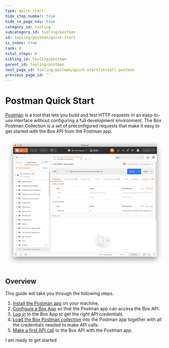 ```yaml
---
type: quick-start
hide_step_number: true
hide_in_page_nav: true
category_id: tooling
subcategory_id: tooling/postman
id: tooling/postman/quick-start
is_index: true
rank: 0
total_steps: 6
sibling_id: tooling/postman
parent_id: tooling/postman
next_page_id: tooling/postman/quick-start/install-postman
previous_page_id: ''
---
```


<!-- alex disable postman-postwoman -->

# Postman Quick Start

[Postman](https://getpostman.com) is a tool that lets you build and test HTTP
requests in an easy-to-use
interface without configuring a full development environment. The Box Postman
Collection is a set of preconfigured requests that make it easy to get started
with the Box API from the Postman app.

<ImageFrame center>

![An example of the Postman app](./postman-example.png)

</ImageFrame>

## Overview

This guide will take you through the following steps.

1. [Install the Postman app](g://tooling/postman/quick-start/install-postman/)
on your machine.
2. [Configure a Box App](g://tooling/postman/quick-start/configure-box-app/) so
that the Postman app can access the Box API.
3. [Log in](g://tooling/postman/quick-start/log-in-to-box/) to the Box App to
get the right API credentials.
4. [Load the Box Postman
collection](g://tooling/postman/quick-start/load-postman-collection/) into
the Postman app together with all the credentials needed to make API calls.
5. [Make a first API call](g://tooling/postman/quick-start/make-api-call/)
to the Box API with the Postman app.

<Next>

I am ready to get started

</Next>
